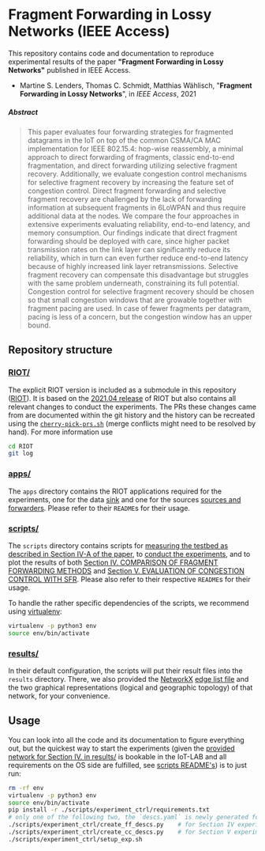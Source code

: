 # Fragment Forwarding in Lossy Networks (IEEE Access)

<!-- TODO badges -->

This repository contains code and documentation to reproduce experimental
results of the paper **"Fragment Forwarding in Lossy Networks"** published in
IEEE Access.

* Martine S. Lenders, Thomas C. Schmidt, Matthias Wählisch, "**Fragment
  Forwarding in Lossy Networks**", in *IEEE Access*, <!-- TODO vol, pp --> 2021
  <!-- TODO DOI -->

##### Abstract

> This paper evaluates four forwarding strategies for fragmented datagrams in the IoT on top of the common CSMA/CA MAC implementation for IEEE 802.15.4:
> hop-wise reassembly, a minimal approach to direct forwarding of fragments, classic end-to-end fragmentation, and direct forwarding utilizing selective fragment recovery.
> Additionally, we evaluate congestion control mechanisms for selective fragment recovery by increasing the feature set of congestion control.
> Direct fragment forwarding and selective fragment recovery are challenged by the lack of forwarding information at subsequent fragments in 6LoWPAN and thus require additional data at the nodes.
> We compare the four approaches in extensive experiments evaluating reliability, end-to-end latency, and memory consumption.
> Our findings indicate  that direct fragment forwarding should be deployed with care, since higher packet transmission rates on the link layer can significantly reduce its reliability, which in turn can even further reduce end-to-end latency because of highly increased link layer retransmissions.
> Selective fragment recovery can compensate this disadvantage but struggles with the same problem underneath, constraining its full potential.
> Congestion control for selective fragment recovery should be chosen so that small congestion windows that are growable together with fragment pacing are used.
> In case of fewer fragments per datagram, pacing is less of a concern, but the congestion window has an upper bound.

[paper-badge]: https://img.shields.io/badge/Paper-IEEE%20Xplore-green

## Repository structure

### [RIOT/][RIOT]
The explicit RIOT version is included as a submodule in this repository
([RIOT]). It is based on the [2021.04 release][2021.04] of RIOT but also
contains all relevant changes to conduct the experiments. The PRs these changes
came from are documented within the git history and the history can be recreated
using the [`cherry-pick-prs.sh`](./cherry-pick-prs.sh) (merge conflicts might
need to be resolved by hand). For more information use

```sh
cd RIOT
git log
```

### [apps/](./apps)
The `apps` directory contains the RIOT applications required for the
experiments, one for the data [sink](./apps/sink) and one for the sources
[sources and forwarders](./apps/source). Please refer to their `README`s for
their usage.

### [scripts/](./scripts)
The `scripts` directory contains scripts for [measuring the testbed as
described in Section IV-A of the paper](./scripts/testbed_measure), to [conduct
the experiments](./scripts/experiment_ctrl), and to plot the results of both
[Section IV. COMPARISON OF FRAGMENT FORWARDING METHODS](./scripts/plots-ff)
and [Section V. EVALUATION OF CONGESTION CONTROL WITH SFR](./scripts/plots-cc).
Please also refer to their respective `README`s for their usage.

To handle the rather specific dependencies of the scripts, we recommend using
[virtualenv]:

```sh
virtualenv -p python3 env
source env/bin/activate
```

[virtualenv]: https://virtualenv.pypa.io/en/latest/

### [results/](./results)
In their default configuration, the scripts will put their result files into the
`results` directory. There, we also  provided the
[NetworkX](./scripts/plots-ff#requirements) [edge
list file](./results/m3-57x9938589e.edgelist.gz) and the two graphical
representations (logical and geographic topology) of that network, for your
convenience.

Usage
-----
You can look into all the code and its documentation to figure everything out,
but the quickest way to start the experiments (given the [provided network for
Section IV. in results/](./results/m3-57x9938589e.edgelist.gz) is bookable in
the IoT-LAB and all requirements on the OS side are fulfilled, see [scripts
README's](./scripts/experiment_ctrl/README.md)) is to just run:

```sh
rm -rf env
virtualenv -p python3 env
source env/bin/activate
pip install -r ./scripts/experiment_ctrl/requirements.txt
# only one of the following two, the `descs.yaml` is newly generated for either
./scripts/experiment_ctrl/create_ff_descs.py    # for Section IV experiments
./scripts/experiment_ctrl/create_cc_descs.py    # for Section V experiments
./scripts/experiment_ctrl/setup_exp.sh
```

[RIOT]: https://github.com/5G-I3/RIOT-public/tree/ieee-access-2021
[2021.04]: https://github.com/RIOT-OS/RIOT/releases/tag/2021.04
